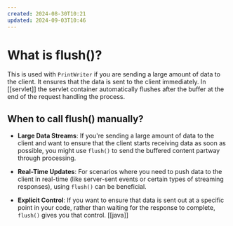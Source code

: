 ```yaml
---
created: 2024-08-30T10:21
updated: 2024-09-03T10:46
---
```

# What is flush()?
This is used with `PrintWriter` if you are sending a large amount of data to the client. It ensures that the data is sent to the client immediately. In [[servlet]] the servlet container automatically flushes after the buffer at the end of the request handling the process. 

## When to call flush() manually?
- **Large Data Streams**: If you're sending a large amount of data to the client and want to ensure that the client starts receiving data as soon as possible, you might use `flush()` to send the buffered content partway through processing.
    
- **Real-Time Updates**: For scenarios where you need to push data to the client in real-time (like server-sent events or certain types of streaming responses), using `flush()` can be beneficial.
    
- **Explicit Control**: If you want to ensure that data is sent out at a specific point in your code, rather than waiting for the response to complete, `flush()` gives you that control.
[[java]]